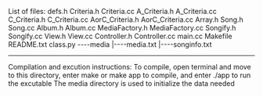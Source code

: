 List of files:
	defs.h
	Criteria.h
	Criteria.cc
	A_Criteria.h
	A_Criteria.cc
	C_Criteria.h
	C_Criteria.cc
	AorC_Criteria.h
	AorC_Criteria.cc
	Array.h
	Song.h
	Song.cc
	Album.h
	Album.cc
	MediaFactory.h
	MediaFactory.cc
	Songify.h
	Songify.cc
	View.h
	View.cc
	Controller.h
	Controller.cc
	main.cc
	Makefile
	README.txt
	class.py
	----media
	   |----media.txt
	   |----songinfo.txt

-----------------------------------------
Compilation and excution instructions:
	To compile, open terminal and move to this directory, enter make or make app to compile, and enter ./app to run the excutable
	The media directory is used to initialize the data needed